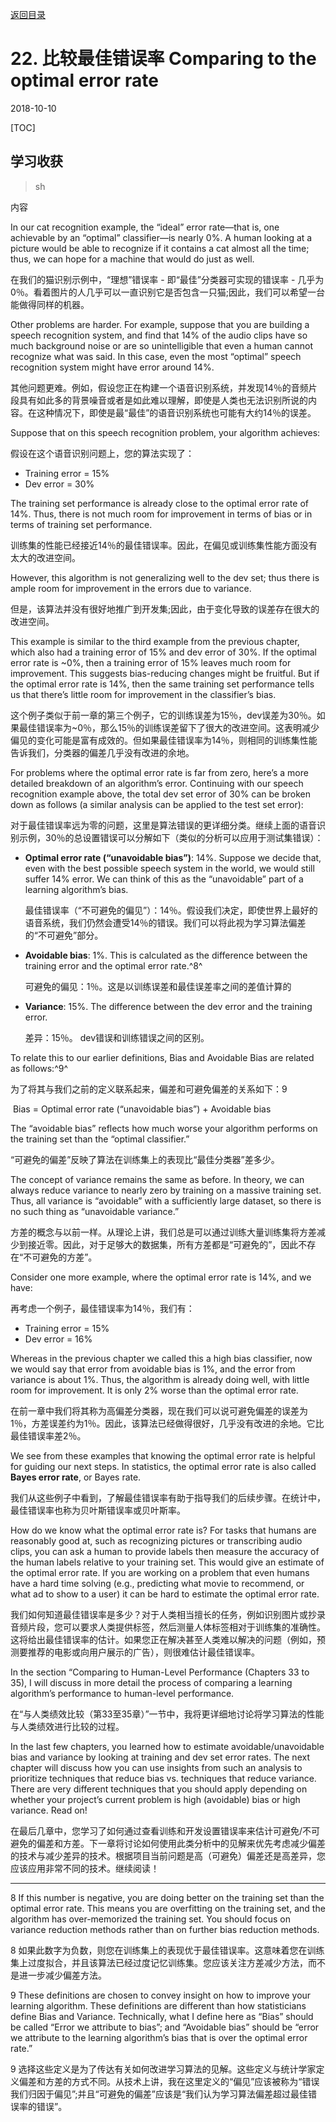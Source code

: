[返回目录](../MLY_index.html)

# 22. 比较最佳错误率 Comparing to the optimal error rate

2018-10-10

[TOC]

## 学习收获

> sh

内容



In our cat recognition example, the “ideal” error rate—that is, one achievable by an “optimal” classifier—is nearly 0%. A human looking at a picture would be able to recognize if it contains a cat almost all the time; thus, we can hope for a machine that would do just as well.

在我们的猫识别示例中，“理想”错误率 - 即“最佳”分类器可实现的错误率 - 几乎为0％。看着图片的人几乎可以一直识别它是否包含一只猫;因此，我们可以希望一台能做得同样的机器。

Other problems are harder. For example, suppose that you are building a speech recognition system, and find that 14% of the audio clips have so much background noise or are so unintelligible that even a human cannot recognize what was said. In this case, even the most “optimal” speech recognition system might have error around 14%.

其他问题更难。例如，假设您正在构建一个语音识别系统，并发现14％的音频片段具有如此多的背景噪音或者是如此难以理解，即使是人类也无法识别所说的内容。在这种情况下，即使是最“最佳”的语音识别系统也可能有大约14％的误差。

Suppose that on this speech recognition problem, your algorithm achieves:

假设在这个语音识别问题上，您的算法实现了：

- Training error = 15%
- Dev error = 30% 

The training set performance is already close to the optimal error rate of 14%. Thus, there is not much room for improvement in terms of bias or in terms of training set performance.

训练集的性能已经接近14％的最佳错误率。因此，在偏见或训练集性能方面没有太大的改进空间。

However, this algorithm is not generalizing well to the dev set; thus there is ample room for improvement in the errors due to variance.

但是，该算法并没有很好地推广到开发集;因此，由于变化导致的误差存在很大的改进空间。

This example is similar to the third example from the previous chapter, which also had a training error of 15% and dev error of 30%. If the optimal error rate is ~0%, then a training error of 15% leaves much room for improvement. This suggests bias-reducing changes might be fruitful. But if the optimal error rate is 14%, then the same training set performance tells us that there’s little room for improvement in the classifier’s bias.

这个例子类似于前一章的第三个例子，它的训练误差为15％，dev误差为30％。如果最佳错误率为~0％，那么15％的训练误差留下了很大的改进空间。这表明减少偏见的变化可能是富有成效的。但如果最佳错误率为14％，则相同的训练集性能告诉我们，分类器的偏差几乎没有改进的余地。

For problems where the optimal error rate is far from zero, here’s a more detailed breakdown of an algorithm’s error. Continuing with our speech recognition example above, the total dev set error of 30% can be broken down as follows (a similar analysis can be applied to the test set error):

对于最佳错误率远为零的问题，这里是算法错误的更详细分类。继续上面的语音识别示例，30％的总设置错误可以分解如下（类似的分析可以应用于测试集错误）：

- **Optimal error rate (“unavoidable bias”)**: 14%. Suppose we decide that, even with the best possible speech system in the world, we would still suffer 14% error. We can think of this as the “unavoidable” part of a learning algorithm’s bias.

  最佳错误率（“不可避免的偏见”）：14％。假设我们决定，即使世界上最好的语音系统，我们仍然会遭受14％的错误。我们可以将此视为学习算法偏差的“不可避免”部分。

- **Avoidable bias**: 1%. This is calculated as the difference between the training error and the optimal error rate.^8^

  可避免的偏见：1％。这是以训练误差和最佳误差率之间的差值计算的

- **Variance**: 15%. The difference between the dev error and the training error.

  差异：15％。 dev错误和训练错误之间的区别。

To relate this to our earlier definitions, Bias and Avoidable Bias are related as follows:^9^ 

为了将其与我们之前的定义联系起来，偏差和可避免偏差的关系如下：9

​		Bias = Optimal error rate (“unavoidable bias”) + Avoidable bias

The “avoidable bias” reflects how much worse your algorithm performs on the training set than the “optimal classifier.”

“可避免的偏差”反映了算法在训练集上的表现比“最佳分类器”差多少。

The concept of variance remains the same as before. In theory, we can always reduce variance to nearly zero by training on a massive training set. Thus, all variance is “avoidable” with a sufficiently large dataset, so there is no such thing as “unavoidable variance.”

方差的概念与以前一样。从理论上讲，我们总是可以通过训练大量训练集将方差减少到接近零。因此，对于足够大的数据集，所有方差都是“可避免的”，因此不存在“不可避免的方差”。

Consider one more example, where the optimal error rate is 14%, and we have:

再考虑一个例子，最佳错误率为14％，我们有：

- Training error = 15%
- Dev error = 16%

Whereas in the previous chapter we called this a high bias classifier, now we would say that error from avoidable bias is 1%, and the error from variance is about 1%. Thus, the algorithm is already doing well, with little room for improvement. It is only 2% worse than the optimal error rate.

在前一章中我们将其称为高偏差分类器，现在我们可以说可避免偏差的误差为1％，方差误差约为1％。因此，该算法已经做得很好，几乎没有改进的余地。它比最佳错误率差2％。

We see from these examples that knowing the optimal error rate is helpful for guiding our next steps. In statistics, the optimal error rate is also called **Bayes error rate**, or Bayes rate.

我们从这些例子中看到，了解最佳错误率有助于指导我们的后续步骤。在统计中，最佳错误率也称为贝叶斯错误率或贝叶斯率。

How do we know what the optimal error rate is? For tasks that humans are reasonably good at, such as recognizing pictures or transcribing audio clips, you can ask a human to provide labels then measure the accuracy of the human labels relative to your training set. This would give an estimate of the optimal error rate. If you are working on a problem that even humans have a hard time solving (e.g., predicting what movie to recommend, or what ad to show to a user) it can be hard to estimate the optimal error rate.

我们如何知道最佳错误率是多少？对于人类相当擅长的任务，例如识别图片或抄录音频片段，您可以要求人类提供标签，然后测量人体标签相对于训练集的准确性。这将给出最佳错误率的估计。如果您正在解决甚至人类难以解决的问题（例如，预测要推荐的电影或向用户展示的广告），则很难估计最佳错误率。

In the section “Comparing to Human-Level Performance (Chapters 33 to 35), I will discuss in more detail the process of comparing a learning algorithm’s performance to human-level performance.

在“与人类绩效比较（第33至35章）”一节中，我将更详细地讨论将学习算法的性能与人类绩效进行比较的过程。

In the last few chapters, you learned how to estimate avoidable/unavoidable bias and variance by looking at training and dev set error rates. The next chapter will discuss how you can use insights from such an analysis to prioritize techniques that reduce bias vs. techniques that reduce variance. There are very different techniques that you should apply depending on whether your project’s current problem is high (avoidable) bias or high variance. Read on!

在最后几章中，您学习了如何通过查看训练和开发设置错误率来估计可避免/不可避免的偏差和方差。下一章将讨论如何使用此类分析中的见解来优先考虑减少偏差的技术与减少差异的技术。根据项目当前问题是高（可避免）偏差还是高差异，您应该应用非常不同的技术。继续阅读！



-----

8 If this number is negative, you are doing better on the training set than the optimal error rate. This means you are overfitting on the training set, and the algorithm has over-memorized the training set. You should focus on variance reduction methods rather than on further bias reduction methods.

8 如果此数字为负数，则您在训练集上的表现优于最佳错误率。这意味着您在训练集上过度拟合，并且该算法已经过度记忆训练集。您应该关注方差减少方法，而不是进一步减少偏差方法。

9 These definitions are chosen to convey insight on how to improve your learning algorithm. These definitions are different than how statisticians define Bias and Variance. Technically, what I define here as “Bias” should be called “Error we attribute to bias”; and “Avoidable bias” should be “error we attribute to the learning algorithm’s bias that is over the optimal error rate.”

9 选择这些定义是为了传达有关如何改进学习算法的见解。这些定义与统计学家定义偏差和方差的方式不同。从技术上讲，我在这里定义的“偏见”应该被称为“错误我们归因于偏见”;并且“可避免的偏差”应该是“我们认为学习算法偏差超过最佳错误率的错误”。